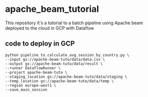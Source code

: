 # apache_beam_tutorial

This repository it's a tutorial to a batch pipeline using Apache beam
deployed to the cloud in GCP  with Dataflow

## code to deploy in GCP

```
python pipeline_to_calculate_avg_session_by_country.py \
--input gs://apache-beam-tuto/data/data.csv \
--output gs://apache-beam-tuto/data/result \
--runner DataflowRunner \
--project apache-beam-tuto \
--staging_location gs://apache-beam-tuto/data/staging \
--temp_location gs://apache-beam-tuto/data/temp \
--region europe-west1 \
--save_main_session
```
